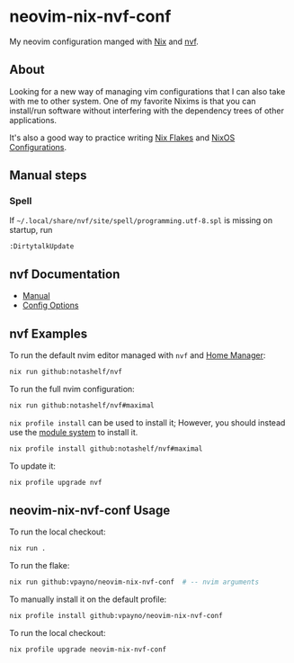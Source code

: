 # neovim-nix-nvf-conf

My neovim configuration manged with [Nix](https://determinate.systems/nix/) and
[nvf](https://github.com/NotAShelf/nvf).

## About

Looking for a new way of managing vim configurations that I can also take with
me to other system. One of my favorite Nixims is that you can install/run
software without interfering with the dependency trees of other applications.

It's also a good way to practice writing
[Nix Flakes](https://nixos.wiki/wiki/Flakes) and
[NixOS Configurations](https://wiki.nixos.org/wiki/NixOS_Wiki).

## Manual steps

### Spell

If `~/.local/share/nvf/site/spell/programming.utf-8.spl` is missing on startup,
run

```vimscript
:DirtytalkUpdate
```

## nvf Documentation

- [Manual](https://notashelf.github.io/nvf/)
- [Config Options](https://notashelf.github.io/nvf/options.html)

## nvf Examples

To run the default nvim editor managed with `nvf` and
[Home Manager](https://github.com/nix-community/home-manager):

```bash { name=run-nvf-nvim-default excludeFromRunAll=true }
nix run github:notashelf/nvf
```

To run the full nvim configuration:

```bash { name=run-nvf-nvim-maximal excludeFromRunAll=true }
nix run github:notashelf/nvf#maximal
```

`nix profile install` can be used to install it; However, you should instead use
the
[module system](https://notashelf.github.io/nvf/index.xhtml#ch-module-installation)
to install it.

```bash { name=install-nvf-nvim-maximal excludeFromRunAll=true }
nix profile install github:notashelf/nvf#maximal
```

To update it:

```bash { name=update-nvf-nvim-maximal excludeFromRunAll=true }
nix profile upgrade nvf
```

## neovim-nix-nvf-conf Usage

To run the local checkout:

```bash { name=nix-run-local excludeFromRunAll=true }
nix run .
```

To run the flake:

```bash { name=nix-run-flake excludeFromRunAll=true }
nix run github:vpayno/neovim-nix-nvf-conf  # -- nvim arguments
```

To manually install it on the default profile:

```bash { name=nix-profile-install excludeFromRunAll=true }
nix profile install github:vpayno/neovim-nix-nvf-conf
```

To run the local checkout:

```bash { name=nix-profile-update excludeFromRunAll=true }
nix profile upgrade neovim-nix-nvf-conf
```
